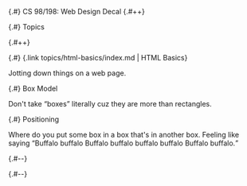
{.#} CS 98/198: Web Design Decal
{.#++}

{.#} Topics

{.#++}

<div data-markdown class="cards">
  <div data-markdown>

{.#} {.link topics/html-basics/index.md | HTML Basics}

Jotting down things on a web page.

  </div>
  <div data-markdown>

{.#} Box Model

Don't take <q>boxes</q> literally cuz they are more than rectangles.

  </div>
  <div data-markdown>

{.#} Positioning

Where do you put some box in a box that's in another box. Feeling like saying <q>Buffalo buffalo Buffalo buffalo buffalo buffalo Buffalo buffalo.</q>

  </div>
</div>

{.#--}

{.#--}
